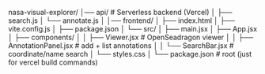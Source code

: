nasa-visual-explorer/
│── api/                 # Serverless backend (Vercel)
│   ├── search.js
│   └── annotate.js
│
│── frontend/
│   ├── index.html
│   ├── vite.config.js
│   ├── package.json
│   └── src/
│       ├── main.jsx
│       ├── App.jsx
│       ├── components/
│       │    ├── Viewer.jsx          # OpenSeadragon viewer
│       │    ├── AnnotationPanel.jsx # add + list annotations
│       │    └── SearchBar.jsx       # coordinate/name search
│       └── styles.css
│
└── package.json   # root (just for vercel build commands)
